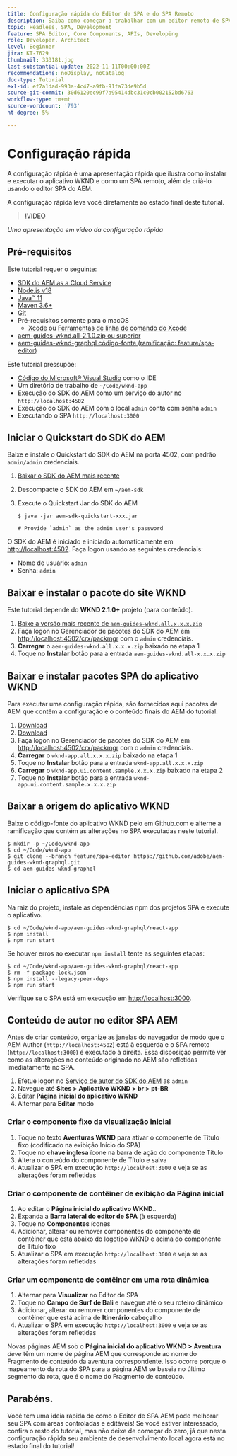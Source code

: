 ```yaml
---
title: Configuração rápida do Editor de SPA e do SPA Remoto
description: Saiba como começar a trabalhar com um editor remoto de SPA e AEM SPA em 15 minutos!
topic: Headless, SPA, Development
feature: SPA Editor, Core Components, APIs, Developing
role: Developer, Architect
level: Beginner
jira: KT-7629
thumbnail: 333181.jpg
last-substantial-update: 2022-11-11T00:00:00Z
recommendations: noDisplay, noCatalog
doc-type: Tutorial
exl-id: ef7a1dad-993a-4c47-a9fb-91fa73de9b5d
source-git-commit: 30d6120ec99f7a95414dbc31c0cb002152bd6763
workflow-type: tm+mt
source-wordcount: '793'
ht-degree: 5%

---
```


# Configuração rápida

A configuração rápida é uma apresentação rápida que ilustra como instalar e executar o aplicativo WKND e como um SPA remoto, além de criá-lo usando o editor SPA do AEM.

A configuração rápida leva você diretamente ao estado final deste tutorial.

>[!VIDEO](https://video.tv.adobe.com/v/333181?quality=12&learn=on)

_Uma apresentação em vídeo da configuração rápida_

## Pré-requisitos

Este tutorial requer o seguinte:

+ [SDK do AEM as a Cloud Service](https://experienceleague.adobe.com/docs/experience-manager-learn/cloud-service/local-development-environment-set-up/aem-runtime.html?lang=en)
+ [Node.js v18](https://nodejs.org/en/)
+ [Java™ 11](https://downloads.experiencecloud.adobe.com/content/software-distribution/en/general.html)
+ [Maven 3.6+](https://maven.apache.org/)
+ [Git](https://git-scm.com/downloads)
+ Pré-requisitos somente para o macOS
   + [Xcode](https://developer.apple.com/xcode/) ou [Ferramentas de linha de comando do Xcode](https://developer.apple.com/xcode/resources/)
+ [aem-guides-wknd.all-2.1.0.zip ou superior](https://github.com/adobe/aem-guides-wknd/releases)
+ [aem-guides-wknd-graphql código-fonte (ramificação: feature/spa-editor)](https://github.com/adobe/aem-guides-wknd-graphql/tree/feature/spa-editor)


Este tutorial pressupõe:

+ [Código do Microsoft® Visual Studio](https://visualstudio.microsoft.com/) como o IDE
+ Um diretório de trabalho de `~/Code/wknd-app`
+ Execução do SDK do AEM como um serviço do autor no `http://localhost:4502`
+ Execução do SDK do AEM com o local `admin` conta com senha `admin`
+ Executando o SPA `http://localhost:3000`

## Iniciar o Quickstart do SDK do AEM

Baixe e instale o Quickstart do SDK do AEM na porta 4502, com padrão `admin/admin` credenciais.

1. [Baixar o SDK do AEM mais recente](https://experience.adobe.com/#/downloads/content/software-distribution/en/aemcloud.html?fulltext=AEM*+SDK*&amp;orderby=%40jcr%3Acontent%2Fjcr%3AlastModified&amp;orderby.sort=desc&amp;layout=list&amp;p.offset=0&amp;p.limit=1)
1. Descompacte o SDK do AEM em `~/aem-sdk`
1. Execute o Quickstart Jar do SDK do AEM

   ```
   $ java -jar aem-sdk-quickstart-xxx.jar
   
   # Provide `admin` as the admin user's password
   ```

O SDK do AEM é iniciado e iniciado automaticamente em [http://localhost:4502](http://localhost:4502). Faça logon usando as seguintes credenciais:

+ Nome de usuário: `admin`
+ Senha: `admin`

## Baixar e instalar o pacote do site WKND

Este tutorial depende do __WKND 2.1.0+__ projeto (para conteúdo).

1. [Baixe a versão mais recente de `aem-guides-wknd.all.x.x.x.zip`](https://github.com/adobe/aem-guides-wknd/releases)
1. Faça logon no Gerenciador de pacotes do SDK do AEM em [http://localhost:4502/crx/packmgr](http://localhost:4502/crx/packmgr) com o `admin` credenciais.
1. __Carregar__ o `aem-guides-wknd.all.x.x.x.zip` baixado na etapa 1
1. Toque no __Instalar__ botão para a entrada `aem-guides-wknd.all-x.x.x.zip`

## Baixar e instalar pacotes SPA do aplicativo WKND

Para executar uma configuração rápida, são fornecidos aqui pacotes de AEM que contêm a configuração e o conteúdo finais do AEM do tutorial.

1. [Download ](./assets/quick-setup/wknd-app.all-1.0.0-SNAPSHOT.zip)
1. [Download ](./assets/quick-setup/wknd-app.ui.content.sample-1.0.1.zip)
1. Faça logon no Gerenciador de pacotes do SDK do AEM em [http://localhost:4502/crx/packmgr](http://localhost:4502/crx/packmgr) com o `admin` credenciais.
1. __Carregar__ o `wknd-app.all.x.x.x.zip` baixado na etapa 1
1. Toque no __Instalar__ botão para a entrada `wknd-app.all.x.x.x.zip`
1. __Carregar__ o `wknd-app.ui.content.sample.x.x.x.zip` baixado na etapa 2
1. Toque no __Instalar__ botão para a entrada `wknd-app.ui.content.sample.x.x.x.zip`

## Baixar a origem do aplicativo WKND

Baixe o código-fonte do aplicativo WKND pelo em Github.com e alterne a ramificação que contém as alterações no SPA executadas neste tutorial.

```
$ mkdir -p ~/Code/wknd-app
$ cd ~/Code/wknd-app
$ git clone --branch feature/spa-editor https://github.com/adobe/aem-guides-wknd-graphql.git
$ cd aem-guides-wknd-graphql
```

## Iniciar o aplicativo SPA

Na raiz do projeto, instale as dependências npm dos projetos SPA e execute o aplicativo.

```
$ cd ~/Code/wknd-app/aem-guides-wknd-graphql/react-app
$ npm install
$ npm run start
```

Se houver erros ao executar `npm install` tente as seguintes etapas:

```
$ cd ~/Code/wknd-app/aem-guides-wknd-graphql/react-app
$ rm -f package-lock.json
$ npm install --legacy-peer-deps
$ npm run start
```

Verifique se o SPA está em execução em [http://localhost:3000](http://localhost:3000).

## Conteúdo de autor no editor SPA AEM

Antes de criar conteúdo, organize as janelas do navegador de modo que o AEM Author (`http://localhost:4502`) está à esquerda e o SPA remoto (`http://localhost:3000`) é executado à direita. Essa disposição permite ver como as alterações no conteúdo originado no AEM são refletidas imediatamente no SPA.

1. Efetue logon no [Serviço de autor do SDK do AEM](http://localhost:4502) as `admin`
1. Navegue até __Sites > Aplicativo WKND > br > pt-BR__
1. Editar __Página inicial do aplicativo WKND__
1. Alternar para __Editar__ modo

### Criar o componente fixo da visualização inicial

1. Toque no texto __Aventuras WKND__ para ativar o componente de Título fixo (codificado na exibição Início do SPA)
1. Toque no __chave inglesa__ ícone na barra de ação do componente Título
1. Altera o conteúdo do componente de Título e salva
1. Atualizar o SPA em execução `http://localhost:3000` e veja se as alterações foram refletidas

### Criar o componente de contêiner de exibição da Página inicial

1. Ao editar o __Página inicial do aplicativo WKND__..
1. Expanda a __Barra lateral do editor de SPA__ (à esquerda)
1. Toque no __Componentes__ ícones
1. Adicionar, alterar ou remover componentes do componente de contêiner que está abaixo do logotipo WKND e acima do componente de Título fixo
1. Atualizar o SPA em execução `http://localhost:3000` e veja se as alterações foram refletidas

### Criar um componente de contêiner em uma rota dinâmica

1. Alternar para __Visualizar__ no Editor de SPA
1. Toque no __Campo de Surf de Bali__ e navegue até o seu roteiro dinâmico
1. Adicionar, alterar ou remover componentes do componente de contêiner que está acima de __Itinerário__ cabeçalho
1. Atualizar o SPA em execução `http://localhost:3000` e veja se as alterações foram refletidas

Novas páginas AEM sob o __Página inicial do aplicativo WKND > Aventura__ _deve_ têm um nome de página AEM que corresponde ao nome do Fragmento de conteúdo da aventura correspondente. Isso ocorre porque o mapeamento da rota do SPA para a página AEM se baseia no último segmento da rota, que é o nome do Fragmento de conteúdo.

## Parabéns.

Você tem uma ideia rápida de como o Editor de SPA AEM pode melhorar seu SPA com áreas controladas e editáveis! Se você estiver interessado, confira o resto do tutorial, mas não deixe de começar do zero, já que nesta configuração rápida seu ambiente de desenvolvimento local agora está no estado final do tutorial!
